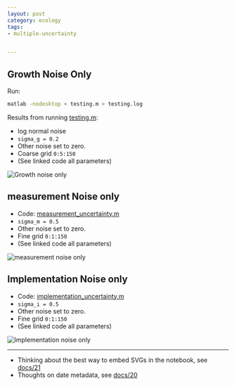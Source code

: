 ```yaml
---
layout: post
category: ecology
tags:
- multiple-uncertainty


---
```





Growth Noise Only
------------------

Run: 

```bash
matlab -nodesktop < testing.m > testing.log
```

Results from running [testing.m](http://github.com/cboettig/multiple_uncertainty/tree/master/inst/matlab/testing.m):

- log normal noise
- `sigma_g = 0.2`
- Other noise set to zero.  
- Coarse grid `0:5:150`
- (See linked code all parameters)



![Growth noise only](http://cboettig.github.com/multiple_uncertainty/carl.svg)

measurement Noise only
--------------------------

- Code: [measurement_uncertainty.m](http://github.com/cboettig/multiple_uncertainty/tree/master/inst/matlab/measurement_uncertainty.m)
- `sigma_m = 0.5` 
- Other noise set to zero.  
- Fine grid `0:1:150`
- (See linked code all parameters)


![measurement noise only](http://cboettig.github.com/multiple_uncertainty/unif_0.5_fine_measurement.svg)



Implementation Noise only
--------------------------

- Code: [implementation_uncertainty.m](http://github.com/cboettig/multiple_uncertainty/tree/master/inst/matlab/implementation_uncertainty.m)
- `sigma_i = 0.5`
- Other noise set to zero.  
- Fine grid `0:1:150`
- (See linked code all parameters)


![Implementation noise only](http://cboettig.github.com/multiple_uncertainty/unif_0.5_fine_implementation.svg)





-----------------------


- Thinking about the best way to embed SVGs in the notebook, see [docs/21](https://github.com/ropensci/docs/issues/21)
- Thoughts on date metadata, see [docs/20](https://github.com/ropensci/docs/issues/20)




